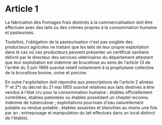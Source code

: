 # Article 1

La fabrication des fromages frais destinés à la commercialisation doit être effectuée avec des laits ou des crèmes propres à la consommation humaine et pasteurisés.

Toutefois, l'obligation de la pasteurisation n'est pas exigible des producteurs agricoles ne traitant que les laits de leur propre exploitation dans le cas où ces producteurs peuvent présenter un certificat sanitaire délivré par le directeur des services vétérinaires du département attestant que leur exploitation est indemne de brucellose au sens de l'article 13 de l'arrêté du 3 juin 1966 susvisé relatif notamment à la prophylaxie collective de la brucellose bovine, ovine et porcine.

En outre l'exploitation doit répondre aux prescriptions de l'article 2 alinéas 1° et 2°) du décret du 21 mai 1955 susvisé relatives aux laits destinés à être vendus à l'état cru pour la consommation humaine ; étables officiellement contrôlées, étables patentées ou étables possédant un cheptel reconnu indemne de tuberculose ; exploitations pourvues d'eau naturellement potable ou rendue potable ; étables assainies et blanchies au moins une fois par an ; entreposage et manipulation du lait effectués dans un local distinct de l'étable).
